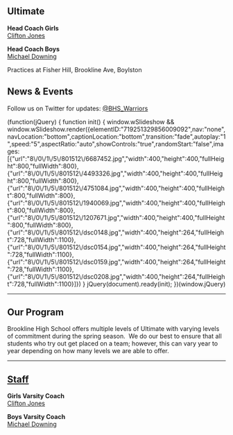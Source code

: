 **Ultimate**
------------

**Head Coach Girls**  
[Clifton Jones](mailto:clifton_jones@psbma.org)  
  
**Head Coach Boys**  
[Michael Downing](mailto:mwdowning@gmail.com)

Practices at Fisher Hill, Brookline Ave, Boylston  
  

News & Events
-------------

Follow us on Twitter for updates: [@BHS\_Warriors](https://twitter.com/bhs_warriors)

(function(jQuery) {
function init() { window.wSlideshow && window.wSlideshow.render({elementID:"719251329856009092",nav:"none",navLocation:"bottom",captionLocation:"bottom",transition:"fade",autoplay:"1",speed:"5",aspectRatio:"auto",showControls:"true",randomStart:"false",images:\[{"url":"8\\/0\\/1\\/5\\/801512\\/6687452.jpg","width":400,"height":400,"fullHeight":800,"fullWidth":800},{"url":"8\\/0\\/1\\/5\\/801512\\/4493326.jpg","width":400,"height":400,"fullHeight":800,"fullWidth":800},{"url":"8\\/0\\/1\\/5\\/801512\\/4751084.jpg","width":400,"height":400,"fullHeight":800,"fullWidth":800},{"url":"8\\/0\\/1\\/5\\/801512\\/1940069.jpg","width":400,"height":400,"fullHeight":800,"fullWidth":800},{"url":"8\\/0\\/1\\/5\\/801512\\/1207671.jpg","width":400,"height":400,"fullHeight":800,"fullWidth":800},{"url":"8\\/0\\/1\\/5\\/801512\\/dsc0148.jpg","width":400,"height":264,"fullHeight":728,"fullWidth":1100},{"url":"8\\/0\\/1\\/5\\/801512\\/dsc0154.jpg","width":400,"height":264,"fullHeight":728,"fullWidth":1100},{"url":"8\\/0\\/1\\/5\\/801512\\/dsc0159.jpg","width":400,"height":264,"fullHeight":728,"fullWidth":1100},{"url":"8\\/0\\/1\\/5\\/801512\\/dsc0208.jpg","width":400,"height":264,"fullHeight":728,"fullWidth":1100}\]}) }
jQuery(document).ready(init);
})(window.jQuery)

* * *

Our Program
-----------

Brookline High School offers multiple levels of Ultimate with varying levels of commitment during the spring season.  We do our best to ensure that all students who try out get placed on a team; however, this can vary year to year depending on how many levels we are able to offer.

* * *

[Staff](/)
----------

**Girls Varsity Coach**  
[Clifton Jones](mailto:clifton_jones@psbma.org)  
  
**Boys Varsity Coach**   
[Michael Downing](mailto:mwdowning@gmail.com)